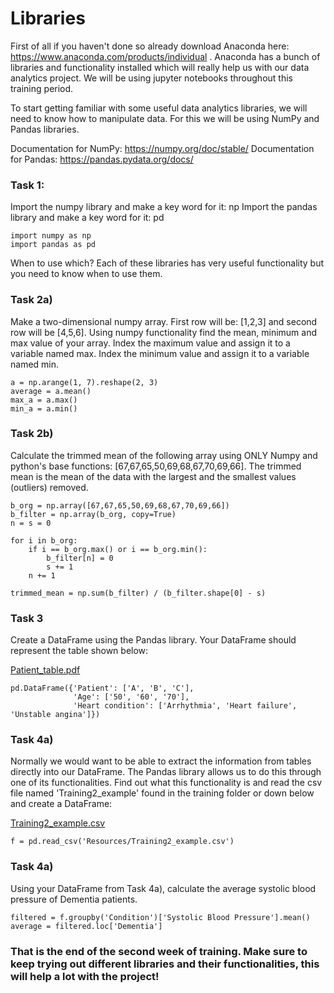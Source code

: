 # Libraries

First of all if you haven't done so already download Anaconda here: https://www.anaconda.com/products/individual . Anaconda has a bunch of libraries and functionality installed which will really help us with our data analytics project. We will be using jupyter notebooks throughout this training period. 

To start getting familiar with some useful data analytics libraries, we will need to know how to manipulate data. For this we will be using NumPy and Pandas libraries. 

Documentation for NumPy: https://numpy.org/doc/stable/
Documentation for Pandas: https://pandas.pydata.org/docs/

### Task 1: 

Import the numpy library and make a key word for it: np 
Import the pandas library and make a key word for it: pd

```
import numpy as np
import pandas as pd
```


When to use which? Each of these libraries has very useful functionality but you need to know when to use them. 

### Task 2a)
Make a two-dimensional numpy array. First row will be: [1,2,3] and second row will be [4,5,6]. 
Using numpy functionality find the mean, minimum and max value of your array. Index the maximum value and assign it to a variable named max. Index the minimum value and assign it to a variable named min. 

```
a = np.arange(1, 7).reshape(2, 3)
average = a.mean()
max_a = a.max()
min_a = a.min()
```

### Task 2b)
Calculate the trimmed mean of the following array using ONLY Numpy and python's base functions: [67,67,65,50,69,68,67,70,69,66]. The trimmed mean is the mean of the data with the largest and the smallest values (outliers) removed.

```
b_org = np.array([67,67,65,50,69,68,67,70,69,66])
b_filter = np.array(b_org, copy=True)
n = s = 0

for i in b_org:
    if i == b_org.max() or i == b_org.min():
        b_filter[n] = 0
        s += 1
    n += 1

trimmed_mean = np.sum(b_filter) / (b_filter.shape[0] - s)
```

### Task 3

Create a DataFrame using the Pandas library. Your DataFrame should represent the table shown below: 

[Patient_table.pdf](https://github.com/alepgr/gubmes-hda/blob/main/Training/Patient_table.pdf)


```
pd.DataFrame({'Patient': ['A', 'B', 'C'], 
              'Age': ['50', '60', '70'],
              'Heart condition': ['Arrhythmia', 'Heart failure', 'Unstable angina']})
```

### Task 4a)
Normally we would want to be able to extract the information from tables directly into our DataFrame. The Pandas library allows us to do this through one of its functionalities. Find out what this functionality is and read the csv file named 'Training2_example' found in the training folder or down below and create a DataFrame:

[Training2_example.csv](https://github.com/alepgr/gubmes-hda/blob/main/Training/Training2_example.csv)

```
f = pd.read_csv('Resources/Training2_example.csv')
```

### Task 4a)
Using your DataFrame from Task 4a), calculate the average systolic blood pressure of Dementia patients.

```
filtered = f.groupby('Condition')['Systolic Blood Pressure'].mean()
average = filtered.loc['Dementia']
```

### That is the end of the second week of training. Make sure to keep trying out different libraries and their functionalities, this will help a lot with the project!
